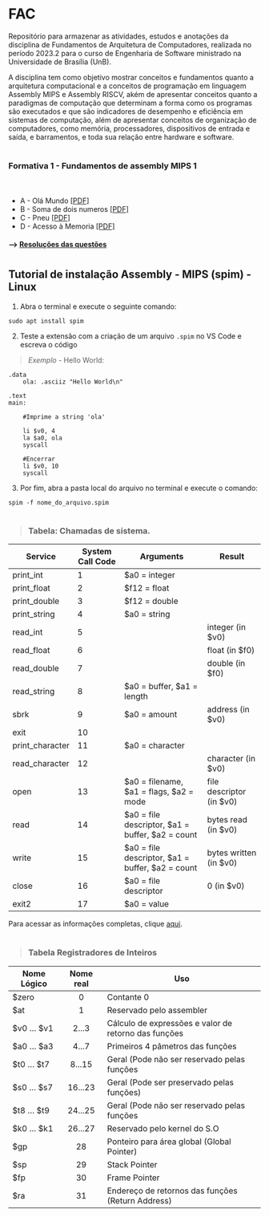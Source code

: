 # FAC 

Repositório para armazenar as atividades, estudos e anotações da disciplina de Fundamentos de Arquitetura de Computadores, realizada no período 2023.2 para o curso de Engenharia de Software ministrado na Universidade de Brasília (UnB).

A disciplina tem como objetivo mostrar conceitos e fundamentos quanto a arquitetura computacional e a conceitos de programação em linguagem Assembly MIPS e Assembly RISCV, akém de apresentar conceitos quanto a paradigmas de computação que determinam a forma como os programas são executados e que são indicadores de desempenho e eficiência em sistemas de computação, além de apresentar conceitos de organização de computadores, como memória, processadores, dispositivos de entrada e saída, e barramentos, e toda sua relação entre hardware e software.

#

### Formativa 1 - Fundamentos de assembly MIPS 1
ㅤ
* A - Olá Mundo [[PDF]](questoes/olamundo.pdf)
* B - Soma de dois numeros [[PDF]](questoes/soma.pdf)
* C - Pneu [[PDF]](questoes/pneu.pdf)
* D - Acesso à Memoria [[PDF]](questoes/hotel-simplificado.pdf)

#### --> [Resoluções das questões](link_para_pasta_com_as_solucoes)

#

## Tutorial de instalação Assembly - MIPS (spim) - **Linux**
1. Abra o terminal e execute o seguinte comando:
~~~
sudo apt install spim 
~~~
2. Teste a extensão com a criação de um arquivo `.spim` no VS Code e escreva o código

> *Exemplo* - Hello World:
~~~assembly
.data
    ola: .asciiz "Hello World\n"

.text
main:

    #Imprime a string 'ola'
    
    li $v0, 4
    la $a0, ola
    syscall

    #Encerrar
    li $v0, 10
    syscall
~~~
3. Por fim, abra a pasta local do arquivo no terminal e execute o comando:
~~~
spim -f nome_do_arquivo.spim
~~~
#
>### Tabela: Chamadas de sistema. 

| Service         | System Call Code | Arguments                                        | Result                   |
|-----------------|------------------|--------------------------------------------------|--------------------------|
| print_int       | 1                | $a0 = integer                                    |                          |
| print_float     | 2                | $f12 = float                                     |                          |
| print_double    | 3                | $f12 = double                                    |                          |
| print_string    | 4                | $a0 = string                                     |                          |
| read_int        | 5                |                                                  | integer (in $v0)         |
| read_float      | 6                |                                                  | float (in $f0)           |
| read_double     | 7                |                                                  | double (in $f0)          |
| read_string     | 8                | $a0 = buffer, $a1 = length                       |                          |
| sbrk            | 9                | $a0 = amount                                     | address (in $v0)         |
| exit            | 10               |                                                  |                          |
| print_character | 11               | $a0 = character                                  |                          |
| read_character  | 12               |                                                  | character (in $v0)       |
| open            | 13               | $a0 = filename, $a1 = flags, $a2 = mode          | file descriptor (in $v0) |
| read            | 14               | $a0 = file descriptor, $a1 = buffer, $a2 = count | bytes read (in $v0)      |
| write           | 15               | $a0 = file descriptor, $a1 = buffer, $a2 = count | bytes written (in $v0)   |
| close           | 16               | $a0 = file descriptor                            | 0 (in $v0)               |
| exit2           | 17               | $a0 = value                                      |                          |

Para acessar as informações completas, clique [aqui](https://www.doc.ic.ac.uk/lab/secondyear/spim/node8.html).
#
>### Tabela Registradores de Inteiros
| Nome Lógico | Nome real | Uso                                                  |
|-------------|:---------:|------------------------------------------------------|
| $zero       |     0     | Contante 0                                           |
| $at         |     1     | Reservado pelo assembler                             |
| $v0 … $v1   |   2...3   | Cálculo de expressões e valor de retorno das funções |
| $a0 … $a3   |   4...7   | Primeiros 4 pâmetros das funções                     |
| $t0 … $t7   |   8...15  | Geral (Pode não ser reservado pelas funções          |
| $s0 … $s7   |  16...23  | Geral (Pode ser preservado pelas funções)            |
| $t8 … $t9   |  24...25  | Geral (Pode não ser reservado pelas funções          |
| $k0 … $k1   |  26...27  | Reservado pelo kernel do S.O                         |
| $gp         |     28    | Ponteiro para área global (Global Pointer)           |
| $sp         |     29    | Stack Pointer                                        |
| $fp         |     30    | Frame Pointer                                        |
| $ra         |     31    | Endereço de retornos das funções (Return Address)    |
